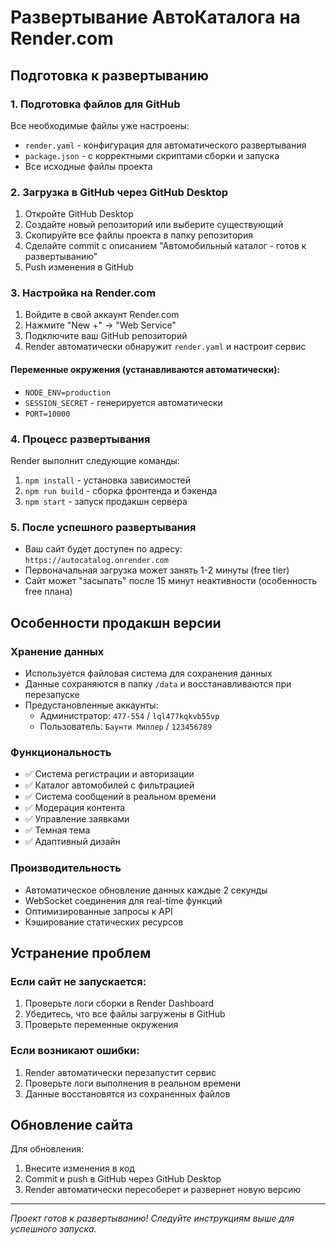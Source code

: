 # Развертывание АвтоКаталога на Render.com

## Подготовка к развертыванию

### 1. Подготовка файлов для GitHub

Все необходимые файлы уже настроены:
- `render.yaml` - конфигурация для автоматического развертывания
- `package.json` - с корректными скриптами сборки и запуска
- Все исходные файлы проекта

### 2. Загрузка в GitHub через GitHub Desktop

1. Откройте GitHub Desktop
2. Создайте новый репозиторий или выберите существующий
3. Скопируйте все файлы проекта в папку репозитория
4. Сделайте commit с описанием "Автомобильный каталог - готов к развертыванию"
5. Push изменения в GitHub

### 3. Настройка на Render.com

1. Войдите в свой аккаунт Render.com
2. Нажмите "New +" → "Web Service"
3. Подключите ваш GitHub репозиторий
4. Render автоматически обнаружит `render.yaml` и настроит сервис

#### Переменные окружения (устанавливаются автоматически):
- `NODE_ENV=production`
- `SESSION_SECRET` - генерируется автоматически
- `PORT=10000`

### 4. Процесс развертывания

Render выполнит следующие команды:
1. `npm install` - установка зависимостей
2. `npm run build` - сборка фронтенда и бэкенда
3. `npm start` - запуск продакшн сервера

### 5. После успешного развертывания

- Ваш сайт будет доступен по адресу: `https://autocatalog.onrender.com`
- Первоначальная загрузка может занять 1-2 минуты (free tier)
- Сайт может "засыпать" после 15 минут неактивности (особенность free плана)

## Особенности продакшн версии

### Хранение данных
- Используется файловая система для сохранения данных
- Данные сохраняются в папку `/data` и восстанавливаются при перезапуске
- Предустановленные аккаунты:
  - Администратор: `477-554` / `lql477kqkvb55vp`
  - Пользователь: `Баунти Миллер` / `123456789`

### Функциональность
- ✅ Система регистрации и авторизации
- ✅ Каталог автомобилей с фильтрацией
- ✅ Система сообщений в реальном времени
- ✅ Модерация контента
- ✅ Управление заявками
- ✅ Темная тема
- ✅ Адаптивный дизайн

### Производительность
- Автоматическое обновление данных каждые 2 секунды
- WebSocket соединения для real-time функций
- Оптимизированные запросы к API
- Кэширование статических ресурсов

## Устранение проблем

### Если сайт не запускается:
1. Проверьте логи сборки в Render Dashboard
2. Убедитесь, что все файлы загружены в GitHub
3. Проверьте переменные окружения

### Если возникают ошибки:
1. Render автоматически перезапустит сервис
2. Проверьте логи выполнения в реальном времени
3. Данные восстановятся из сохраненных файлов

## Обновление сайта

Для обновления:
1. Внесите изменения в код
2. Commit и push в GitHub через GitHub Desktop
3. Render автоматически пересоберет и развернет новую версию

---

*Проект готов к развертыванию! Следуйте инструкциям выше для успешного запуска.*